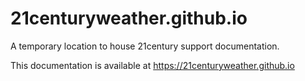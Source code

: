 # 21centuryweather.github.io
A temporary location to house 21century support documentation.

This documentation is available at https://21centuryweather.github.io
